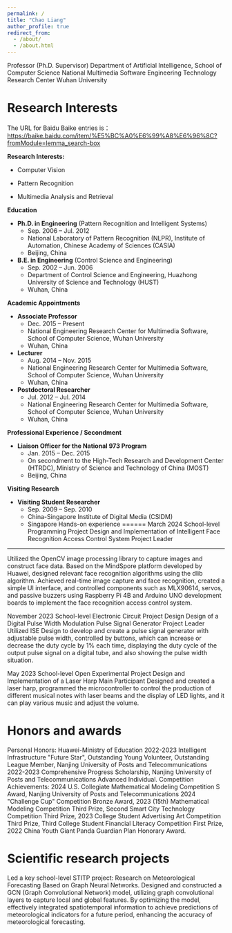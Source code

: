 ```yaml
---
permalink: /
title: "Chao Liang"
author_profile: true
redirect_from: 
  - /about/
  - /about.html
---
```


Professor (Ph.D. Supervisor)
Department of Artificial Intelligence, School of Computer Science
National Multimedia Software Engineering Technology Research Center
Wuhan University

Research Interests
======
The URL for Baidu Baike entries is：https://baike.baidu.com/item/%E5%BC%A0%E6%99%A8%E6%96%8C?fromModule=lemma_search-box

**Research Interests:**

- Computer Vision

- Pattern Recognition

- Multimedia Analysis and Retrieval

  

**Education**

  - **Ph.D. in Engineering** (Pattern Recognition and Intelligent Systems)
    - Sep. 2006 – Jul. 2012
    - National Laboratory of Pattern Recognition (NLPR), Institute of Automation, Chinese Academy of Sciences (CASIA)
    - Beijing, China
  - **B.E. in Engineering** (Control Science and Engineering)
    - Sep. 2002 – Jun. 2006
    - Department of Control Science and Engineering, Huazhong University of Science and Technology (HUST)
    - Wuhan, China

  **Academic Appointments**

  - **Associate Professor**
    - Dec. 2015 – Present
    - National Engineering Research Center for Multimedia Software, School of Computer Science, Wuhan University
    - Wuhan, China
  - **Lecturer**
    - Aug. 2014 – Nov. 2015
    - National Engineering Research Center for Multimedia Software, School of Computer Science, Wuhan University
    - Wuhan, China
  - **Postdoctoral Researcher**
    - Jul. 2012 – Jul. 2014
    - National Engineering Research Center for Multimedia Software, School of Computer Science, Wuhan University
    - Wuhan, China

  **Professional Experience / Secondment**

  - **Liaison Officer for the National 973 Program**
    - Jan. 2015 – Dec. 2015
    - On secondment to the High-Tech Research and Development Center (HTRDC), Ministry of Science and Technology of China (MOST)
    - Beijing, China

 **Visiting Research**

  - **Visiting Student Researcher**
    - Sep. 2009 – Sep. 2010
    - China-Singapore Institute of Digital Media (CSIDM)
    - Singapore
Hands-on experience
======
March 2024       School-level Programming Project             Design and Implementation of Intelligent Face Recognition Access Control System           Project Leader
------
Utilized the OpenCV image processing library to capture images and construct face data. Based on the MindSpore platform developed by Huawei, designed relevant face recognition algorithms using the dlib algorithm. Achieved real-time image capture and face recognition, created a simple UI interface, and controlled components such as MLX90614, servos, and passive buzzers using Raspberry Pi 4B and Arduino UNO development boards to implement the face recognition access control system.

November 2023       School-level Electronic Circuit Project Design         Design of a Digital Pulse Width Modulation Pulse Signal Generator           Project Leader
Utilized ISE Design to develop and create a pulse signal generator with adjustable pulse width, controlled by buttons, which can increase or decrease the duty cycle by 1% each time, displaying the duty cycle of the output pulse signal on a digital tube, and also showing the pulse width situation.

May 2023       School-level Open Experimental Project             Design and Implementation of a Laser Harp                   Main Participant
Designed and created a laser harp, programmed the microcontroller to control the production of different musical notes with laser beams and the display of LED lights, and it can play various music and adjust the volume.

Honors and awards
======
Personal Honors: Huawei-Ministry of Education 2022-2023 Intelligent Infrastructure "Future Star", Outstanding Young Volunteer, Outstanding League Member, Nanjing University of Posts and Telecommunications 2022-2023 Comprehensive Progress Scholarship, Nanjing University of Posts and Telecommunications Advanced Individual.
Competition Achievements: 2024 U.S. Collegiate Mathematical Modeling Competition S Award, Nanjing University of Posts and Telecommunications 2024 "Challenge Cup" Competition Bronze Award, 2023 (15th) Mathematical Modeling Competition Third Prize, Second Smart City Technology Competition Third Prize, 2023 College Student Advertising Art Competition Third Prize, Third College Student Financial Literacy Competition First Prize, 2022 China Youth Giant Panda Guardian Plan Honorary Award.

Scientific research projects
======
Led a key school-level STITP project: Research on Meteorological Forecasting Based on Graph Neural Networks.
Designed and constructed a GCN (Graph Convolutional Network) model, utilizing graph convolutional layers to capture local and global features. By optimizing the model, effectively integrated spatiotemporal information to achieve predictions of meteorological indicators for a future period, enhancing the accuracy of meteorological forecasting.

